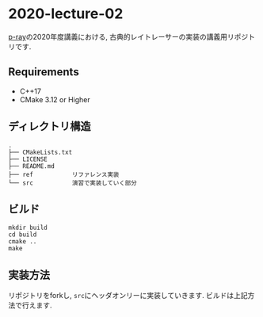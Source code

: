 # 2020-lecture-02

[p-ray](https://p-ray.oskt.us/)の2020年度講義における, 古典的レイトレーサーの実装の講義用リポジトリです.

## Requirements

* C++17
* CMake 3.12 or Higher

## ディレクトリ構造

```
.
├── CMakeLists.txt
├── LICENSE
├── README.md
├── ref           リファレンス実装
└── src           演習で実装していく部分
```

## ビルド

```
mkdir build
cd build
cmake ..
make
```

## 実装方法

リポジトリをforkし, `src`にヘッダオンリーに実装していきます. ビルドは上記方法で行えます.